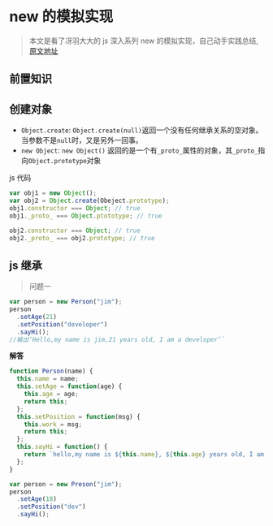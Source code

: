 # new 的模拟实现

> 本文是看了冴羽大大的 js 深入系列 new 的模拟实现，自己动手实践总结, [原文地址]('https://github.com/mqyqingfeng/Blog/issues/13)

## 前置知识

## 创建对象

- `Object.create`: `Object.create(null)`返回一个没有任何继承关系的空对象。当参数不是`null`时，又是另外一回事。
- `new Object`: `new Object()` 返回的是一个有`_proto_`属性的对象，其`_proto_`指向`Object.prototype`对象

js 代码

```js
var obj1 = new Object();
var obj2 = Object.create(Obeject.prototype);
obj1.constructor === Object; // true
obj1._proto_ === Object.ptototype; // true

obj2.constructor === Object; // true
obj2._proto_ === obj2.prototype; // true
```

## js 继承

> 问题一

```js
var person = new Person("jim");
person
  .setAge(21)
  .setPosition("developer")
  .sayHi();
//输出‘Hello,my name is jim,21 years old, I am a developer’`
```

**解答**

```js
function Person(name) {
  this.name = name;
  this.setAge = function(age) {
    this.age = age;
    return this;
  };
  this.setPosition = function(msg) {
    this.work = msg;
    return this;
  };
  this.sayHi = function() {
    return `hello,my name is ${this.name}, ${this.age} years old, I am a ${this.work}`;
  };
}

var person = new Preson("jim");
person
  .setAge(18)
  .setPosition("dev")
  .sayHi();
```
